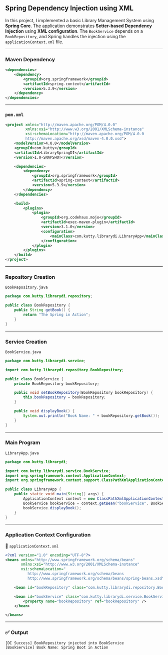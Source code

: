 ## Spring Dependency Injection using XML

In this project, I implemented a basic Library Management System using **Spring Core**. The application demonstrates **Setter-based Dependency Injection** using **XML configuration**. The `BookService` depends on a `BookRepository`, and Spring handles the injection using the `applicationContext.xml` file.

---

###  Maven Dependency
```xml
<dependencies>
    <dependency>
        <groupId>org.springframework</groupId>
        <artifactId>spring-context</artifactId>
        <version>5.3.9</version>
    </dependency>
</dependencies>
```

---

###  `pom.xml`
```xml
<project xmlns="http://maven.apache.org/POM/4.0.0" 
         xmlns:xsi="http://www.w3.org/2001/XMLSchema-instance"
         xsi:schemaLocation="http://maven.apache.org/POM/4.0.0 
         http://maven.apache.org/xsd/maven-4.0.0.xsd">
    <modelVersion>4.0.0</modelVersion>
    <groupId>com.kutty</groupId>
    <artifactId>LibrarySpringDI</artifactId>
    <version>1.0-SNAPSHOT</version>

    <dependencies>
        <dependency>
            <groupId>org.springframework</groupId>
            <artifactId>spring-context</artifactId>
            <version>5.3.9</version>
        </dependency>
    </dependencies>

    <build>
        <plugins>
            <plugin>
                <groupId>org.codehaus.mojo</groupId>
                <artifactId>exec-maven-plugin</artifactId>
                <version>3.1.0</version>
                <configuration>
                    <mainClass>com.kutty.librarydi.LibraryApp</mainClass>
                </configuration>
            </plugin>
        </plugins>
    </build>
</project>
```

---

###  Repository Creation

 `BookRepository.java`
```java
package com.kutty.librarydi.repository;

public class BookRepository {
    public String getBook() {
        return "The Spring in Action";
    }
}
```

---

###  Service Creation

 `BookService.java`
```java
package com.kutty.librarydi.service;

import com.kutty.librarydi.repository.BookRepository;

public class BookService {
    private BookRepository bookRepository;

    public void setBookRepository(BookRepository bookRepository) {
        this.bookRepository = bookRepository;
    }

    public void displayBook() {
        System.out.println("Book Name: " + bookRepository.getBook());
    }
}
```

---

###  Main Program

 `LibraryApp.java`
```java
package com.kutty.librarydi;

import com.kutty.librarydi.service.BookService;
import org.springframework.context.ApplicationContext;
import org.springframework.context.support.ClassPathXmlApplicationContext;

public class LibraryApp {
    public static void main(String[] args) {
        ApplicationContext context = new ClassPathXmlApplicationContext("applicationContext.xml");
        BookService bookService = context.getBean("bookService", BookService.class);
        bookService.displayBook();
    }
}
```

---

###  Application Context Configuration

📄 `applicationContext.xml`
```xml
<?xml version="1.0" encoding="UTF-8"?>
<beans xmlns="http://www.springframework.org/schema/beans"
       xmlns:xsi="http://www.w3.org/2001/XMLSchema-instance"
       xsi:schemaLocation="
          http://www.springframework.org/schema/beans 
          http://www.springframework.org/schema/beans/spring-beans.xsd">

    <bean id="bookRepository" class="com.kutty.librarydi.repository.BookRepository" />

    <bean id="bookService" class="com.kutty.librarydi.service.BookService">
        <property name="bookRepository" ref="bookRepository" />
    </bean>

</beans>
```

---

### ✅ Output
```
[DI Success] BookRepository injected into BookService
[BookService] Book Name: Spring Boot in Action

```

